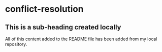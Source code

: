 # conflict-resolution

## This is a sub-heading created locally

All of this content added to the README file has been added from my local repository. 